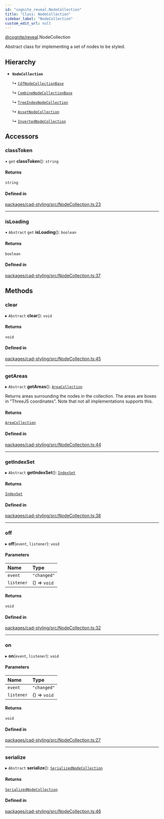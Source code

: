 ```yaml
---
id: "cognite_reveal.NodeCollection"
title: "Class: NodeCollection"
sidebar_label: "NodeCollection"
custom_edit_url: null
---
```


[@cognite/reveal](../modules/cognite_reveal.md).NodeCollection

Abstract class for implementing a set of nodes to be styled.

## Hierarchy

- **`NodeCollection`**

  ↳ [`CdfNodeCollectionBase`](cognite_reveal.CdfNodeCollectionBase.md)

  ↳ [`CombineNodeCollectionBase`](cognite_reveal.CombineNodeCollectionBase.md)

  ↳ [`TreeIndexNodeCollection`](cognite_reveal.TreeIndexNodeCollection.md)

  ↳ [`AssetNodeCollection`](cognite_reveal.AssetNodeCollection.md)

  ↳ [`InvertedNodeCollection`](cognite_reveal.InvertedNodeCollection.md)

## Accessors

### classToken

• `get` **classToken**(): `string`

#### Returns

`string`

#### Defined in

[packages/cad-styling/src/NodeCollection.ts:23](https://github.com/cognitedata/reveal/blob/917d1d190/viewer/packages/cad-styling/src/NodeCollection.ts#L23)

___

### isLoading

• `Abstract` `get` **isLoading**(): `boolean`

#### Returns

`boolean`

#### Defined in

[packages/cad-styling/src/NodeCollection.ts:37](https://github.com/cognitedata/reveal/blob/917d1d190/viewer/packages/cad-styling/src/NodeCollection.ts#L37)

## Methods

### clear

▸ `Abstract` **clear**(): `void`

#### Returns

`void`

#### Defined in

[packages/cad-styling/src/NodeCollection.ts:45](https://github.com/cognitedata/reveal/blob/917d1d190/viewer/packages/cad-styling/src/NodeCollection.ts#L45)

___

### getAreas

▸ `Abstract` **getAreas**(): [`AreaCollection`](../interfaces/cognite_reveal.AreaCollection.md)

Returns areas surrounding the nodes in the collection. The areas
are boxes in "ThreeJS coordinates". Note that not all
implementations supports this.

#### Returns

[`AreaCollection`](../interfaces/cognite_reveal.AreaCollection.md)

#### Defined in

[packages/cad-styling/src/NodeCollection.ts:44](https://github.com/cognitedata/reveal/blob/917d1d190/viewer/packages/cad-styling/src/NodeCollection.ts#L44)

___

### getIndexSet

▸ `Abstract` **getIndexSet**(): [`IndexSet`](cognite_reveal.IndexSet.md)

#### Returns

[`IndexSet`](cognite_reveal.IndexSet.md)

#### Defined in

[packages/cad-styling/src/NodeCollection.ts:38](https://github.com/cognitedata/reveal/blob/917d1d190/viewer/packages/cad-styling/src/NodeCollection.ts#L38)

___

### off

▸ **off**(`event`, `listener`): `void`

#### Parameters

| Name | Type |
| :------ | :------ |
| `event` | ``"changed"`` |
| `listener` | () => `void` |

#### Returns

`void`

#### Defined in

[packages/cad-styling/src/NodeCollection.ts:32](https://github.com/cognitedata/reveal/blob/917d1d190/viewer/packages/cad-styling/src/NodeCollection.ts#L32)

___

### on

▸ **on**(`event`, `listener`): `void`

#### Parameters

| Name | Type |
| :------ | :------ |
| `event` | ``"changed"`` |
| `listener` | () => `void` |

#### Returns

`void`

#### Defined in

[packages/cad-styling/src/NodeCollection.ts:27](https://github.com/cognitedata/reveal/blob/917d1d190/viewer/packages/cad-styling/src/NodeCollection.ts#L27)

___

### serialize

▸ `Abstract` **serialize**(): [`SerializedNodeCollection`](../modules/cognite_reveal.md#serializednodecollection)

#### Returns

[`SerializedNodeCollection`](../modules/cognite_reveal.md#serializednodecollection)

#### Defined in

[packages/cad-styling/src/NodeCollection.ts:46](https://github.com/cognitedata/reveal/blob/917d1d190/viewer/packages/cad-styling/src/NodeCollection.ts#L46)
